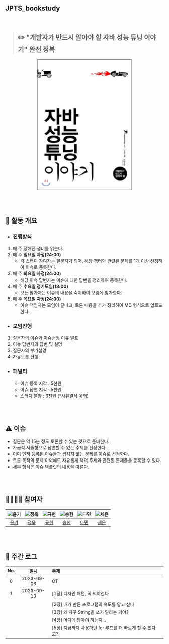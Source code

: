 ## JPTS_bookstudy
<br>

> ## ✏️ "개발자가 반드시 알아야 할 자바 성능 튜닝 이야기" 완전 정복

<div align="center">
  <img src="./assets/jpts_book_cover.png" alt="java performance tuning story cover" width="300"/>
</div>


<br><br>


## 🔎 활동 개요

- ### 진행방식
1. 매 주 정해진 챕터를 읽는다.
2. 매 주 **일요일 자정(24:00)**
   - 각 스터디 참여자는 질문자가 되어, 해당 챕터와 관련된 문제를 1개 이상 선정하여 이슈로 등록한다.
3. 매 주 **화요일 자정(24:00)**
   - 해당 이슈 답변자는 이슈에 대한 답변을 정리하여 등록한다.
4. 매 주 **수요일 정기모임(18:00)** 
   - 모든 참가자는 이슈의 내용을 숙지하여 모임에 참가한다.
5. 매 주 **목요일 자정(24:00)**
    - 이슈 책임자는 모임이 끝나고, 토론 내용을 추가 정리하여 MD 형식으로 업로드한다.


- ### 모임진행
1. 질문자의 이슈와 이슈선정 이유 발표
2. 이슈 답변자의 답변 및 설명
3. 질문자의 부가설명
4. 자유토론 진행

- ### 패널티
  - 이슈 등록 지각 : 5천원
  - 이슈 답변 지각 : 5천원
  - 스터디 불참 : 3천원 (*사유결석 예외)

<br><br>

## ⚠️ 이슈

- 질문은 약 15분 정도 토론할 수 있는 것으로 준비한다.
- 가급적 서술형으로 답변할 수 있는 주제를 선정한다.
- 이미 먼저 등록된 이슈들과 겹치지 않는 문제를 이슈로 선정한다.
- 토론 목적의 문제 이외에도 자유롭게 책의 주제와 관련된 문제들을 등록할 수 있다.
- 세부 형식은 이슈 템플릿의 내용을 따른다.

<br><br>

## 👩‍👩‍👦‍👦 참여자

<div align="center">

|     ![윤기](https://avatars.githubusercontent.com/u/89956603)     | ![정욱](https://avatars.githubusercontent.com/u/74192619) |![규헌](https://avatars.githubusercontent.com/u/76154390?v=4)|![승헌](https://avatars.githubusercontent.com/u/99643732)|![다민](https://avatars.githubusercontent.com/u/106113850)|![세은](https://avatars.githubusercontent.com/u/48899016)|
|:---------------------------------------------------------------:|:-------------------------------------------------------:|:---:|:-----------------------------------------------------:|:------------------------------------------------------:|:---:|
|                [윤기](https://github.com/Yg-Hong)                 |         [정욱](https://github.com/KIMSEI1124-dev)          | [규현](https://github.com/kgh2120)|           [승헌](https://github.com/olrlobt)            |            [다민](https://github.com/daminzzi)             | [세은](https://github.com/ChoiSeEun)| 

</div>

<br><br>

## 💯 주간 로그
<div align="center">

| No. |    일시    |                         주제                         |
| :-: | :--------: | :-------------------------------------------------- |
|  0  | 2023-09-06 |                          OT                          |
|  1  | 2023-09-13 | [1장] 디자인 패턴, 꼭 써야한다                         |
|    |            | [2장] 내가 만든 프로그램의 속도를 알고 싶다           |
|    |            | [3장] 왜 자꾸 String을 쓰지 말라는 거야?              |
|    |            | [4장] 어디에 담아야 하는지 ..                         |
|    |            | [5장] 지금까지 사용하던 for 루프를 더 빠르게 할 수 있다고? |

</div>

